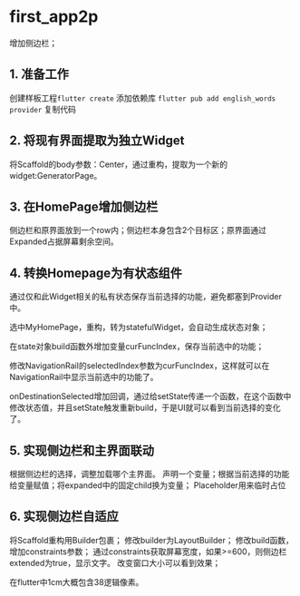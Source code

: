 # first_app2p

增加侧边栏；

## 1. 准备工作

创建样板工程`flutter create`
添加依赖库
`flutter pub add english_words provider`
复制代码

## 2. 将现有界面提取为独立Widget

将Scaffold的body参数：Center，通过重构，提取为一个新的widget:GeneratorPage。

## 3. 在HomePage增加侧边栏

侧边栏和原界面放到一个row内；侧边栏本身包含2个目标区；原界面通过Expanded占据屏幕剩余空间。

## 4. 转换Homepage为有状态组件

通过仅和此Widget相关的私有状态保存当前选择的功能，避免都塞到Provider中。

选中MyHomePage，重构，转为statefulWidget，会自动生成状态对象；

在state对象build函数外增加变量curFuncIndex，保存当前选中的功能；

修改NavigationRail的selectedIndex参数为curFuncIndex，这样就可以在NavigationRail中显示当前选中的功能了。

onDestinationSelected增加回调，通过给setState传递一个函数，在这个函数中修改状态值，并且setState触发重新build，于是UI就可以看到当前选择的变化了。

## 5. 实现侧边栏和主界面联动

根据侧边栏的选择，调整加载哪个主界面。
声明一个变量；根据当前选择的功能给变量赋值；将expanded中的固定child换为变量；
Placeholder用来临时占位

## 6. 实现侧边栏自适应

将Scaffold重构用Builder包裹；
修改builder为LayoutBuilder；
修改build函数，增加constraints参数；
通过constraints获取屏幕宽度，如果>=600，则侧边栏extended为true，显示文字。
改变窗口大小可以看到效果；

在flutter中1cm大概包含38逻辑像素。
